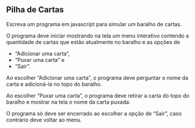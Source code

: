 ## Pilha de Cartas

Escreva um programa em javascript para simular um baralho de cartas. 

O programa deve iniciar mostrando na tela um menu interativo contendo a quantidade de cartas que estão atualmente no baralho e as opções de 

* “Adicionar uma carta”, 
* “Puxar uma carta” e 
* “Sair”. 

Ao escolher “Adicionar uma carta”, o programa deve perguntar o nome da carta e adicioná-la no topo do baralho. 

Ao escolher “Puxar uma carta”, o programa deve retirar a carta do topo do baralho e mostrar na tela o nome da carta puxada. 

O programa só deve ser encerrado ao escolher a opção de “Sair”, caso contrário deve voltar ao menu.